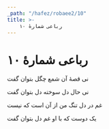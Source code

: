 ```yaml
---
_path: "/hafez/robaee2/10"
title: >-
    رباعی شمارهٔ ۱۰
---
```

# رباعی شمارهٔ ۱۰

<div class="b" id="bn1"><div class="m1"><p>نی قصهٔ آن شمع چگل بتوان گفت</p></div>
<div class="m2"><p>نی حال دل سوخته دل بتوان گفت</p></div></div>
<div class="b" id="bn2"><div class="m1"><p>غم در دل تنگ من از آن است که نیست</p></div>
<div class="m2"><p>یک دوست که با او غم دل بتوان گفت</p></div></div>
